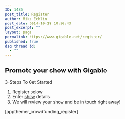 ```yaml
---
ID: 1485
post_title: Register
author: Mike Echlin
post_date: 2014-10-28 10:56:43
post_excerpt: ""
layout: page
permalink: https://www.gigable.net/register/
published: true
dsq_thread_id:
  - ""
---
```

<h2><span style="color: #000000;"><strong>Promote your show with Gigable</strong></span></h2>
3-Steps To Get Started
<ol>
	<li>Register below</li>
	<li>Enter <a href="https://www.gigable.net/launch-gig-campaign/">show</a> details</li>
	<li>We will review your show and be in touch right away!</li>
</ol>
[appthemer_crowdfunding_register]